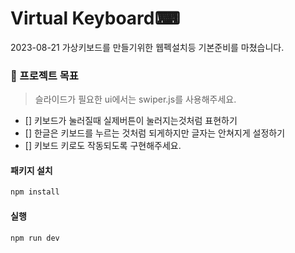 # Virtual Keyboard⌨
2023-08-21 가상키보드를 만들기위한 웹펙설치등 기본준비를 마쳤습니다.

### 🏅 프로젝트 목표
> 슬라이드가 필요한 ui에서는 swiper.js를 사용해주세요.
- [] 키보드가 눌러질때 실제버튼이 눌러지는것처럼 표현하기
- [] 한글은 키보드를 누르는 것처럼 되게하지만 글자는 안쳐지게 설정하기
- [] 키보드 키로도 작동되도록 구현해주세요.




#### 패키지 설치

```bash
npm install
```

#### 실행

```bash
npm run dev
```